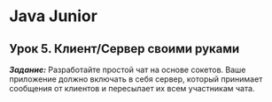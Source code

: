 # Java Junior 

## Урок 5. Клиент/Сервер своими руками


***Задание:*** Разработайте простой чат на основе сокетов. Ваше приложение должно включать в себя сервер, который принимает сообщения от клиентов и пересылает их всем участникам чата.